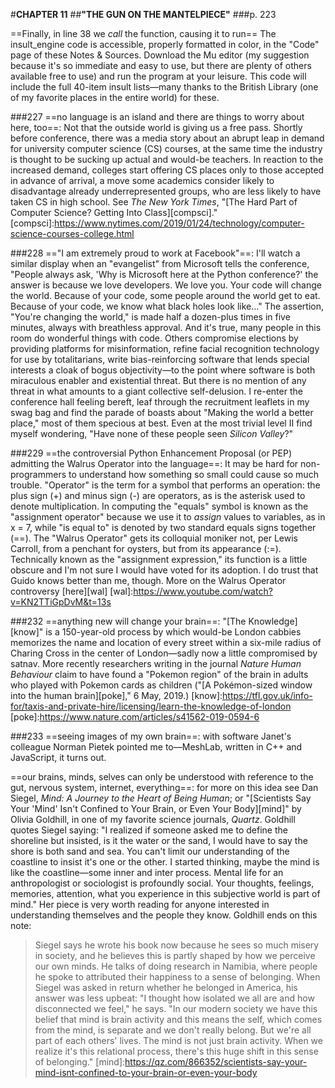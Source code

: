 #**CHAPTER 11**
##**"THE GUN ON THE MANTELPIECE"**
###p. 223

==Finally, in line 38 we *call* the function, causing it to run==
The insult_engine code is accessible, properly formatted in color, in the "Code" page of these Notes & Sources. Download the Mu editor (my suggestion because it's so
immediate and easy to use, but there are plenty of others available free to use) and run the
program at your leisure. This code will include the full 40-item insult
lists—many thanks to the British Library (one of my favorite places in
the entire world) for these.

###227
==no language is an island and there are things to worry about
here, too==:
Not that the outside world is giving us a free pass.
Shortly before conference, there was a media story about an abrupt leap
in demand for university computer science (CS) courses, at the same time
the industry is thought to be sucking up actual and would-be teachers.
In reaction to the increased demand, colleges start offering CS places
only to those accepted in advance of arrival, a move some academics
consider likely to disadvantage already underrepresented groups, who are
less likely to have taken CS in high school. See *The New York Times*,
"[The Hard Part of Computer Science? Getting Into Class][compsci]."
[compsci]:https://www.nytimes.com/2019/01/24/technology/computer-science-courses-college.html

###228
=="I am extremely proud to work at Facebook"==:
I'll watch a similar display when an "evangelist" from Microsoft tells the
conference, "People always ask, 'Why is Microsoft here at the Python
conference?' the answer is because we love developers. We love you.
Your code will change the world. Because of your code, some people
around the world get to eat. Because of your code, we know what black
holes look like..." The assertion, "You're changing the world," is
made half a dozen-plus times in five minutes, always with breathless
approval. And it's true, many people in this room do wonderful things
with code. Others compromise elections by providing platforms for
misinformation, refine facial recognition technology for use by
totalitarians, write bias-reinforcing software that lends special
interests a cloak of bogus objectivity—to the point where software is
both miraculous enabler and existential threat. But there is no mention
of any threat in what amounts to a giant collective self-delusion. I
re-enter the conference hall feeling bereft, leaf through the
recruitment leaflets in my swag bag and find the parade of boasts about
"Making the world a better place," most of them specious at best. Even
at the most trivial level II find myself wondering, "Have none of these
people seen *Silicon Valley*?"

###229
==the controversial Python Enhancement Proposal (or PEP)
admitting the Walrus Operator into the language==:
It may be hard for non-programmers to understand how something so small could cause so much
trouble. "Operator" is the term for a symbol that performs an
operation: the plus sign (+) and minus sign (-) are operators, as is the
asterisk used to denote multiplication. In computing the "equals"
symbol is known as the "assignment operator" because we use it to
*assign* values to variables, as in x = 7, while "is equal to" is denoted
by two standard equals signs together (==). The "Walrus Operator" gets
its colloquial moniker not, per Lewis Carroll, from a penchant for
oysters, but from its appearance (:=). Technically known as the
"assignment expression," its function is a little obscure and I'm not
sure I would have voted for its adoption. I do trust that Guido knows
better than me, though. More on the Walrus Operator controversy [here][wal]
[wal]:https://www.youtube.com/watch?v=KN2TTiGpDvM&t=13s

###232
==anything new will change your brain==:
"[The Knowledge][know]" is a 150-year-old process by which would-be London cabbies memorizes the name and
location of every street within a six-mile radius of Charing Cross in
the center of London—sadly now a little compromised by satnav. More recently researchers
writing in the journal *Nature Human Behaviour* claim to have found a
"Pokemon region" of the brain in adults who played with Pokemon cards
as children ("[A Pokémon-sized window into the human brain][poke]," 6 May, 2019.)
[know]:https://tfl.gov.uk/info-for/taxis-and-private-hire/licensing/learn-the-knowledge-of-london
[poke]:https://www.nature.com/articles/s41562-019-0594-6

###233
==seeing images of my own brain==:
with software Janet's colleague Norman Pietek pointed me to—MeshLab, written in C++ and JavaScript, it
turns out.

==our brains, minds, selves can only be understood with reference to the gut, nervous system, internet, everything==:
for more on this idea see Dan Siegel, *Mind: A Journey to the Heart of Being
Human*; or "[Scientists Say Your 'Mind' Isn't Confined to Your Brain, or
Even Your Body][mind]" by Olivia Goldhill, in one of my favorite science
journals, *Quartz*. Goldhill quotes Siegel saying: "I
realized if someone asked me to define the shoreline but insisted, is it
the water or the sand, I would have to say the shore is both sand and
sea. You can't limit our understanding of the coastline to insist it's
one or the other. I started thinking, maybe the mind is like the
coastline—some inner and inter process. Mental life for an
anthropologist or sociologist is profoundly social. Your thoughts,
feelings, memories, attention, what you experience in this subjective
world is part of mind." Her piece is very worth reading for anyone
interested in understanding themselves and the people they know.
Goldhill ends on this note:
>Siegel says he wrote his book now because he sees so much misery in
society, and he believes this is partly shaped by how we perceive our
own minds. He talks of doing research in Namibia, where people he spoke
to attributed their happiness to a sense of belonging. When Siegel was
asked in return whether he belonged in America, his answer was less
upbeat: "I thought how isolated we all are and how disconnected we
feel," he says. "In our modern society we have this belief that mind
is brain activity and this means the self, which comes from the mind, is
separate and we don't really belong. But we're all part of each others'
lives. The mind is not just brain activity. When we realize it's this
relational process, there's this huge shift in this sense of
belonging."
[mind]:https://qz.com/866352/scientists-say-your-mind-isnt-confined-to-your-brain-or-even-your-body
